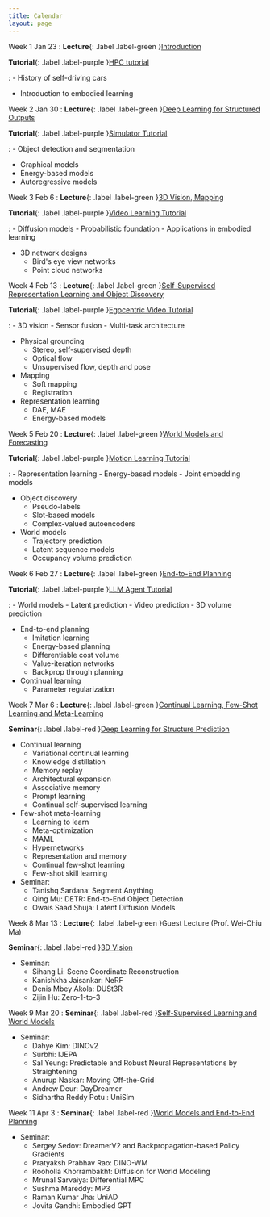 ```yaml
---
title: Calendar
layout: page
---
```


Week 1 Jan 23
: **Lecture**{: .label .label-green }[Introduction](https://embodied-learning-vision-course.github.io/course-public/2025-spring/lectures/week01_intro.pdf)

  **Tutorial**{: .label .label-purple }[HPC tutorial](https://embodied-learning-vision-course.github.io/course-public/2025-spring/lab/lab1_hpc.pdf)

: - History of self-driving cars
  - Introduction to embodied learning

Week 2 Jan 30
: **Lecture**{: .label .label-green }[Deep Learning for Structured Outputs](https://embodied-learning-vision-course.github.io/course-public/2025-spring/lectures/week02_structured_learning.pdf)
  
  **Tutorial**{: .label .label-purple }[Simulator Tutorial](https://embodied-learning-vision-course.github.io/course-public/2025-spring/lab/lab2_simulator.pdf)

: - Object detection and segmentation
  - Graphical models
  - Energy-based models
  - Autoregressive models

Week 3 Feb 6
: **Lecture**{: .label .label-green }[3D Vision, Mapping](https://embodied-learning-vision-course.github.io/course-public/2025-spring/lectures/week03_3d_mapping.pdf)
  
  **Tutorial**{: .label .label-purple }[Video Learning Tutorial](https://embodied-learning-vision-course.github.io/course-public/2025-spring/lab/lab3_video_learning.pdf)

: - Diffusion models
    - Probabilistic foundation
    - Applications in embodied learning
  - 3D network designs
    - Bird's eye view networks
    - Point cloud networks

Week 4 Feb 13
: **Lecture**{: .label .label-green }[Self-Supervised Representation Learning and Object Discovery](https://embodied-learning-vision-course.github.io/course-public/2025-spring/lectures/week04_ssl.pdf)
  
  **Tutorial**{: .label .label-purple }[Egocentric Video Tutorial](https://embodied-learning-vision-course.github.io/course-public/2025-spring/lab/lab4_ego4d.pdf)

: - 3D vision
    - Sensor fusion
    - Multi-task architecture
  - Physical grounding
    - Stereo, self-supervised depth
    - Optical flow
    - Unsupervised flow, depth and pose
  - Mapping
    - Soft mapping
    - Registration
  - Representation learning
    - DAE, MAE
    - Energy-based models

Week 5 Feb 20
: **Lecture**{: .label .label-green }[World Models and Forecasting](https://embodied-learning-vision-course.github.io/course-public/2025-spring/lectures/week05_world_models.pdf)
  
  **Tutorial**{: .label .label-purple }[Motion Learning Tutorial](https://embodied-learning-vision-course.github.io/course-public/2025-spring/lab/lab5_motion.pdf)

: - Representation learning
    - Energy-based models
    - Joint embedding models
  - Object discovery
    - Pseudo-labels
    - Slot-based models
    - Complex-valued autoencoders
  - World models
    - Trajectory prediction
    - Latent sequence models
    - Occupancy volume prediction

Week 6 Feb 27
: **Lecture**{: .label .label-green }[End-to-End Planning](https://embodied-learning-vision-course.github.io/course-public/2025-spring/lectures/week06_planning.pdf)
  
  **Tutorial**{: .label .label-purple }[LLM Agent Tutorial](https://embodied-learning-vision-course.github.io/course-public/2025-spring/lab/lab6_LLMAgent.pdf)

: - World models
    - Latent prediction
    - Video prediction
    - 3D volume prediction
  - End-to-end planning
    - Imitation learning
    - Energy-based planning
    - Differentiable cost volume
    - Value-iteration networks
    - Backprop through planning
  - Continual learning
    - Parameter regularization

Week 7 Mar 6
: **Lecture**{: .label .label-green }[Continual Learning, Few-Shot Learning and Meta-Learning](https://embodied-learning-vision-course.github.io/course-public/2025-spring/lectures/week07_continual_fewshot_learning.pdf)
  
  **Seminar**{: .label .label-red }[Deep Learning for Structure Prediction](https://embodied-learning-vision-course.github.io/course-public/2025-spring/seminars/week07_student_dl.pdf)

  - Continual learning
    - Variational continual learning
    - Knowledge distillation
    - Memory replay
    - Architectural expansion
    - Associative memory
    - Prompt learning
    - Continual self-supervised learning
  - Few-shot meta-learning
    - Learning to learn
    - Meta-optimization
    - MAML
    - Hypernetworks
    - Representation and memory
    - Continual few-shot learning
    - Few-shot skill learning
  - Seminar:
    - Tanishq Sardana: Segment Anything
    - Qing Mu: DETR: End-to-End Object Detection
    - Owais Saad Shuja: Latent Diffusion Models

Week 8 Mar 13
: **Lecture**{: .label .label-green }Guest Lecture (Prof. Wei-Chiu Ma)
  
  **Seminar**{: .label .label-red }[3D Vision](https://embodied-learning-vision-course.github.io/course-public/2025-spring/seminars/week08_student_3d.pdf)
  - Seminar:
    - Sihang Li: Scene Coordinate Reconstruction
    - Kanishkha Jaisankar: NeRF
    - Denis Mbey Akola: DUSt3R
    - Zijin Hu: Zero-1-to-3

Week 9 Mar 20
: **Seminar**{: .label .label-red }[Self-Supervised Learning and World Models](https://embodied-learning-vision-course.github.io/course-public/2025-spring/seminars/week09_student_ssl_wm.pdf)
  - Seminar:
    - Dahye Kim: DINOv2
    - Surbhi: IJEPA
    - Sal Yeung: Predictable and Robust Neural Representations by Straightening
    - Anurup Naskar: Moving Off-the-Grid
    - Andrew Deur: DayDreamer
    - Sidhartha Reddy Potu  : UniSim

Week 11 Apr 3
: **Seminar**{: .label .label-red }[World Models and End-to-End Planning](https://embodied-learning-vision-course.github.io/course-public/2025-spring/seminars/week11_student_wm_e2e_planning.pdf)

  - Seminar:
    - Sergey Sedov: DreamerV2 and Backpropagation-based Policy Gradients
    - Pratyaksh Prabhav Rao: DINO-WM
    - Rooholla Khorrambakht: Diffusion for World Modeling
    - Mrunal Sarvaiya: Differential MPC
    - Sushma Mareddy: MP3
    - Raman Kumar Jha: UniAD
    - Jovita Gandhi: Embodied GPT
